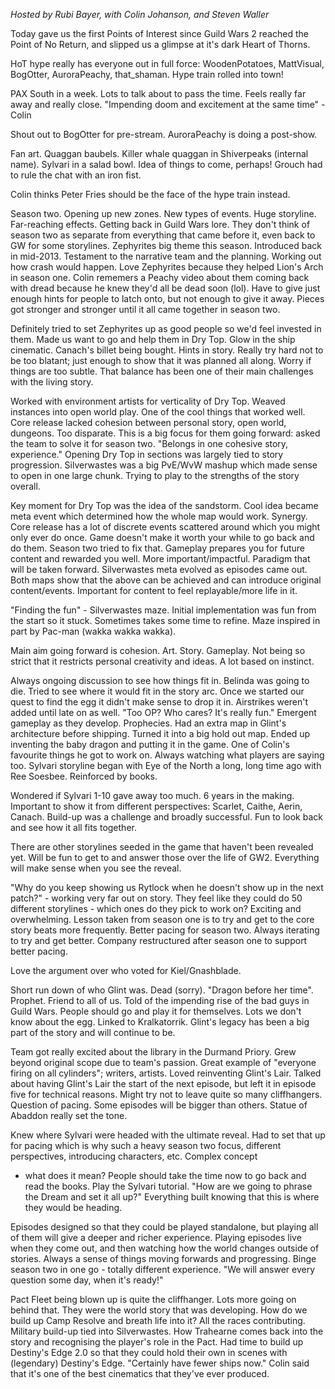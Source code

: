 *Hosted by Rubi Bayer, with Colin Johanson, and Steven Waller*

Today gave us the first Points of Interest since Guild Wars 2 reached the Point of No Return, and
slipped us a glimpse at it's dark Heart of Thorns.

HoT hype really has everyone out in full force: WoodenPotatoes, MattVisual, BogOtter, AuroraPeachy,
that_shaman. Hype train rolled into town!

PAX South in a week. Lots to talk about to pass the time. Feels really far away and really close.
"Impending doom and excitement at the same time" - Colin

Shout out to BogOtter for pre-stream. AuroraPeachy is doing a post-show.

Fan art. Quaggan baubels. Killer whale quaggan in Shiverpeaks (internal name). Sylvari in a salad
bowl. Idea of things to come, perhaps! Grouch had to rule the chat with an iron fist.

Colin thinks Peter Fries should be the face of the hype train instead.

Season two. Opening up new zones. New types of events. Huge storyline. Far-reaching effects.
Getting back in Guild Wars lore. They don't think of season two as separate from everything that
came before it, even back to GW for some storylines. Zephyrites big theme this season. Introduced
back in mid-2013. Testament to the narrative team and the planning. Working out how crash would
happen. Love Zephyrites because they helped Lion's Arch in season one. Colin rememers a Peachy
video about them coming back with dread because he knew they'd all be dead soon (lol). Have to
give just enough hints for people to latch onto, but not enough to give it away. Pieces got
stronger and stronger until it all came together in season two.

Definitely tried to set Zephyrites up as good people so we'd feel invested in them. Made us want
to go and help them in Dry Top. Glow in the ship cinematic. Canach's billet being bought. Hints in
story. Really try hard not to be too blatant; just enough to show that it was planned all along.
Worry if things are too subtle. That balance has been one of their main challenges with the living
story.

Worked with environment artists for verticality of Dry Top. Weaved instances into open world play.
One of the cool things that worked well. Core release lacked cohesion between personal story, open
world, dungeons. Too disparate. This is a big focus for them going forward: asked the team to
solve it for season two. "Belongs in one cohesive story, experience." Opening Dry Top in sections
was largely tied to story progression. Silverwastes was a big PvE/WvW mashup which made sense to
open in one large chunk. Trying to play to the strengths of the story overall.

Key moment for Dry Top was the idea of the sandstorm. Cool idea became meta event which determined
how the whole map would work. Synergy. Core release has a lot of discrete events scattered around
which you might only ever do once. Game doesn't make it worth your while to go back and do them.
Season two tried to fix that. Gameplay prepares you for future content and rewarded you well. More
important/impactful. Paradigm that will be taken forward. Silverwastes meta evolved as episodes
came out. Both maps show that the above can be achieved and can introduce original content/events.
Important for content to feel replayable/more life in it.

"Finding the fun" - Silverwastes maze. Initial implementation was fun from the start so it stuck.
Sometimes takes some time to refine. Maze inspired in part by Pac-man (wakka wakka wakka).

Main aim going forward is cohesion. Art. Story. Gameplay. Not being so strict that it restricts
personal creativity and ideas. A lot based on instinct.

Always ongoing discussion to see how things fit in. Belinda was going to die. Tried to see where
it would fit in the story arc. Once we started our quest to find the egg it didn't make sense to
drop it in. Airstrikes weren't added until late on as well. "Too OP? Who cares? It's really fun."
Emergent gameplay as they develop. Prophecies. Had an extra map in Glint's architecture before
shipping. Turned it into a big hold out map. Ended up inventing the baby dragon and putting it in
the game. One of Colin's favourite things he got to work on. Always watching what players are
saying too. Sylvari storyline began with Eye of the North a long, long time ago with Ree Soesbee.
Reinforced by books.

Wondered if Sylvari 1-10 gave away too much. 6 years in the making. Important to show it from
different perspectives: Scarlet, Caithe, Aerin, Canach. Build-up was a challenge and broadly
successful. Fun to look back and see how it all fits together.

There are other storylines seeded in the game that haven't been revealed yet. Will be fun to get
to and answer those over the life of GW2. Everything will make sense when you see the reveal.

"Why do you keep showing us Rytlock when he doesn't show up in the next patch?" - working very far
out on story. They feel like they could do 50 different storylines - which ones do they pick to
work on? Exciting and overwhelming. Lesson taken from season one is to try and get to the core
story beats more frequently. Better pacing for season two. Always iterating to try and get better.
Company restructured after season one to support better pacing.

Love the argument over who voted for Kiel/Gnashblade.

Short run down of who Glint was. Dead (sorry). "Dragon before her time". Prophet. Friend to all of
us. Told of the impending rise of the bad guys in Guild Wars. People should go and play it for
themselves. Lots we don't know about the egg. Linked to Kralkatorrik. Glint's legacy has been a
big part of the story and will continue to be.

Team got really excited about the library in the Durmand Priory. Grew beyond original scope due to
team's passion. Great example of "everyone firing on all cylinders"; writers, artists. Loved
reinventing Glint's Lair. Talked about having Glint's Lair the start of the next episode, but left
it in episode five for technical reasons. Might try not to leave quite so many cliffhangers.
Question of pacing. Some episodes will be bigger than others. Statue of Abaddon really set the tone.

Knew where Sylvari were headed with the ultimate reveal. Had to set that up for pacing which is why
such a heavy season two focus, different perspectives, introducing characters, etc. Complex concept
- what does it mean? People should take the time now to go back and read the books. Play the
Sylvari tutorial. "How are we going to phrase the Dream and set it all up?" Everything built
knowing that this is where they would be heading.

Episodes designed so that they could be played standalone, but playing all of them will give a
deeper and richer experience. Playing episodes live when they come out, and then watching how the
world changes outside of stories. Always a sense of things moving forwards and progressing. Binge
season two in one go - totally different experience. "We will answer every question some day,
when it's ready!"

Pact Fleet being blown up is quite the cliffhanger. Lots more going on behind that. They were the
world story that was developing. How do we build up Camp Resolve and breath life into it? All the
races contributing. Military build-up tied into Silverwastes. How Trahearne comes back into the
story and recognising the player's role in the Pact. Had time to build up Destiny's Edge 2.0 so
that they could hold their own in scenes with (legendary) Destiny's Edge. "Certainly have fewer
ships now." Colin said that it's one of the best cinematics that they've ever produced.
